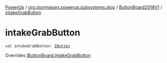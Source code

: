 [PowerUp](../../index.md) / [org.stormgears.powerup.subsystems.dsio](../index.md) / [ButtonBoard2018V1](index.md) / [intakeGrabButton](./intake-grab-button.md)

# intakeGrabButton

`val intakeGrabButton: `[`IButton`](../../org.stormgears.utils.dsio/-i-button/index.md)

Overrides [IButtonBoard.intakeGrabButton](../-i-button-board/intake-grab-button.md)

